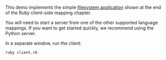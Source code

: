 This demo implements the simple [filesystem application][1] shown at the
end of the Ruby client-side mapping chapter.

You will need to start a server from one of the other supported language
mappings. If you want to get started quickly, we recommend using the
Python server.

In a separate window, run the client:

```
ruby client.rb
```

[1]: https://doc.zeroc.com/ice/3.7/language-mappings/ruby-mapping/client-side-slice-to-ruby-mapping/example-of-a-file-system-client-in-ruby
